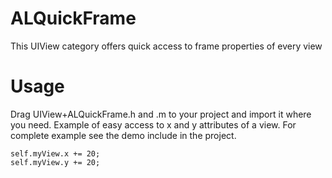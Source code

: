ALQuickFrame
============

This UIView category offers quick access to frame properties of every view

Usage
============

Drag UIView+ALQuickFrame.h and .m to your project and import it where you need.
Example of easy access to x and y attributes of a view. For complete example see the demo include in the project.

    self.myView.x += 20;
    self.myView.y += 20;
